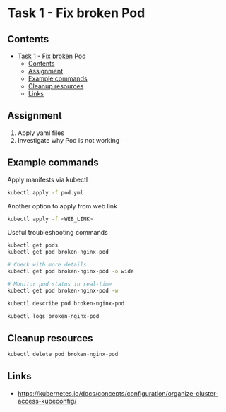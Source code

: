 # Task 1 - Fix broken Pod

## Contents

- [Task 1 - Fix broken Pod](#task-1---fix-broken-pod)
  - [Contents](#contents)
  - [Assignment](#assignment)
  - [Example commands](#example-commands)
  - [Cleanup resources](#cleanup-resources)
  - [Links](#links)

## Assignment

1. Apply yaml files
2. Investigate why Pod is not working

## Example commands

Apply manifests via kubectl

```bash
kubectl apply -f pod.yml
```

Another option to apply from web link

```bash
kubectl apply -f <WEB_LINK>
```

Useful troubleshooting commands

```bash
kubectl get pods
kubectl get pod broken-nginx-pod

# Check with more details
kubectl get pod broken-nginx-pod -o wide

# Monitor pod status in real-time
kubectl get pod broken-nginx-pod -w

kubectl describe pod broken-nginx-pod

kubectl logs broken-nginx-pod
```

## Cleanup resources

```bash
kubectl delete pod broken-nginx-pod
```

## Links

- https://kubernetes.io/docs/concepts/configuration/organize-cluster-access-kubeconfig/
